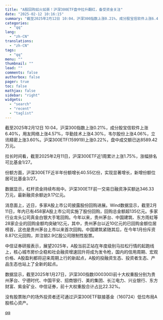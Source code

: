 ```yaml
---
title: "A股回购如火如荼！沪深300ETF盘中拉升翻红，备受资金关注"
date: "2025-02-12 10:16:15"
summary: "截至2025年2月12日 10:04，沪深300指数上涨0.21%，成分股宝信软件上涨6.40%，用..."
categories:
  - "qq"
lang:
  - "zh-CN"
translations:
  - "zh-CN"
tags:
  - "qq"
menu: ""
thumbnail: ""
lead: ""
comments: false
authorbox: false
pager: true
toc: false
mathjax: false
sidebar: "right"
widgets:
  - "search"
  - "recent"
  - "taglist"
---
```


截至2025年2月12日 10:04，沪深300指数上涨0.21%，成分股宝信软件上涨6.40%，用友网络上涨4.57%，华勤技术上涨4.30%，韦尔股份上涨4.06%，立讯精密上涨3.60%。沪深300ETF(159919)上涨0.22%，盘中成交额已达8589.42万元。

拉长时间看，截至2025年2月11日，沪深300ETF近1周累计上涨1.75%，涨幅排名可比基金1/27。

份额方面，沪深300ETF近半年份额增长40.55亿份，实现显著增长，新增份额位居可比基金3/27。

数据显示，杠杆资金持续布局中。沪深300ETF前一交易日融资净买额达346.33万元，最新融资余额达9.17亿元。

消息面上，近日，多家A股上市公司披露股份回购进展。Wind数据显示，截至2月11日，年内已有458家A股上市公司实施了股份回购，回购总金额超135亿元。多家行业龙头公司真金白银大手笔回购。今年以来，贵州茅台、中国建筑、东方雨虹等28家企业的回购金额均突破1亿元，其中，贵州茅台以近10亿元的已回购金额位居榜首，这也是贵州茅台上市以来首次回购。中国建筑紧随其后，在今年1月份斥资8.87亿元回购，并注销2.9亿股公司限制性股票。

中信证券研报表示，展望2025年，A股当前正站在年度级别马拉松行情的起跑线上，核心城市房价企稳和社会融资增速回升将成为发令枪，国内的信用周期、宏观价格、A股盈利都将迎来周期上行的新起点，A股的投融资生态、投资者生态、产品生态也站上了全新的起点。

数据显示，截至2025年1月27日，沪深300指数(000300)前十大权重股分别为贵州茅台、宁德时代、中国平安、招商银行、美的集团、长江电力、兴业银行、东方财富、紫金矿业、中信证券，前十大权重股合计占比22.32%。

没有股票账户的场外投资者还可通过沪深300ETF联接基金（160724）低位布局A股核心资产。

[qq](https://new.qq.com/rain/a/20250212A02PJW00)
